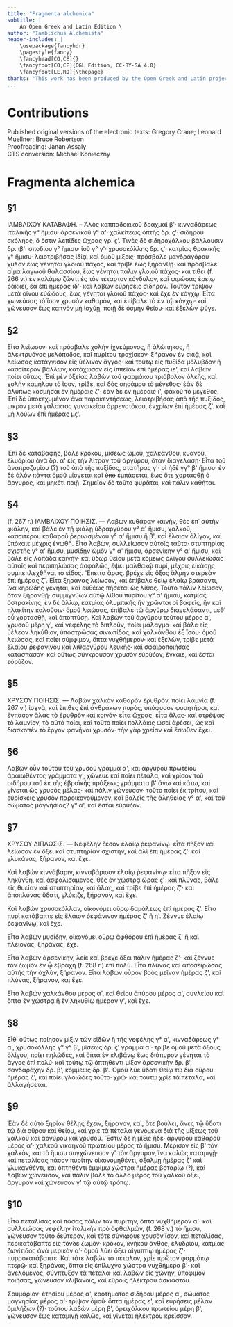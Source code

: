 ```yaml
---
title: "Fragmenta alchemica"
subtitle: |
	An Open Greek and Latin Edition \ 
author: "Iamblichus Alchemista"
header-includes: | 
	\usepackage{fancyhdr}
	\pagestyle{fancy}
	\fancyhead[CO,CE]{}
	\fancyfoot[CO,CE]{OGL Edition, CC-BY-SA 4.0}
	\fancyfoot[LE,RO]{\thepage}
thanks: "This work has been produced by the Open Greek and Latin project through the help of volunteers. See contributions for details."
...
```


# Contributions  

Published original versions of the electronic texts: Gregory Crane; Leonard Muellner; Bruce Robertson  
 Proofreading: Janan Assaly  
 CTS conversion: Michael Konieczny  

# Fragmenta alchemica  

## §1  

<p rend="indent"><pb facs="collectiondesanc23bert_0327"/>ΙΑΜΒΛΙΧΟΥ ΚΑΤΑΒΑΦΗ. – Ἁλὸς
            καππαδοκικοῦ δραχμαὶ β'· κινναδάρεως ἰταλικῆς γ° ἥμισυ· ἀρσενικοῦ γ° α'· χαλκίτεως ὀπτῆς
            δρ. ϛ'· σιδήρου σκόληος, ὅ ἐστιν λεπίδες ὤχρας γρ. ϛ'. Tινὲς δὲ σιδηροχάλκου βάλλουσιν
            δρ. ιβ'· σποδίου γ° ἥμισυ· ἰοῦ γ° γ'· χρυσοκόλλης δρ. ϛ'· κατμίας θρακικῆς γ° ἥμισυ·
            λειοτριβήσας ἰδίᾳ, καὶ ὁμοῦ μίξεις· πρόσβαλε μανδραγόρου χυλὸν ἕως γένηται γλοιοῦ πάχος,
            καὶ τρίβε ἕως ξηρανθῇ· καὶ πρόσβαλε αἷμα λαγωοῦ θαλασσίου, ἕως γένηται πάλιν γλοιοῦ
            πάχος· και τίθει (f. 266 v.) ἐν καλάμῳ ζῶντι ἐς τὸν τέταρτον κόνδυλον, καὶ φιμώσας ἑρείῳ
            ῥάκκει, ἔα ἐπὶ ἡμέρας ιδ'· καὶ λαβὼν εὑρήσεις σίδηρον. Τοῦτον τρίψον μετὰ οἴνου
            εὐώδους, ἕως γένηται γλοιοῦ πάχος· καὶ ἔχε ἐν κόγχῳ. Εἶτα χωνεύσας τὸ ἴσον χρυσὸν
            καθαρὸν, καὶ ἐπίβαλε τὰ ἐν τῷ κόγχῳ· καὶ χώνευσον ἕως καπνὸν μὴ ἰσχύῃ, ποιῇ δὲ ὀσμὴν
            θείου· καὶ ἐξελὼν ψύγε. </p>  

## §2  

<p rend="indent">Εἶτα λείωσον· καὶ πρόσβαλε χολὴν ἰχνεύμονος, ἢ ἀλώπηκος, ἢ ἀλεκτρυόνος
            μελόποδος, καὶ πυρίτου τροχίσκον· ξήρανον ἐν σκιᾷ, καὶ λείωσας κατάγγισον εἰς ὑέλινον
            ἄγγος· καὶ τούτῳ εἰς πυξίδα μόλυβδον <pb facs="collectiondesanc23bert_0328"/>ἢ
            κασσίτερον βάλλων, κατάχωσον εἰς ἱππείαν ἐπὶ ἡμέρας ιε', καὶ λαβών ποίει οὕτως. Ἐπὶ μὲν
            ὀξείας λαβὼν τοῦ φαρμάκου τριόβολον ὁλκῆς, καὶ χολὴν καμήλου τὸ ἴσον, τρίβε, καὶ δὸς
            σησάμου τὸ μέγεθος· ἐὰν δὲ ἀλύπως κοσμῆσαι ἐν ἡμέραις ζ'· ἐὰν δὲ ἐν ἡμέραις ι', φακοῦ τὸ
            μέγεθος. Ἐπὶ δὲ ὑποκεχυμένον ἀνὰ παρακεντήσεως, λειοτριβήσας ἀπὸ τῆς πυξίδος, μικρὸν
            μετὰ γάλακτος γυναικείου ἀρρενοτόκου, ἐνχρίων ἐπὶ ἡμέρας ζ'. καὶ μὴ λούων ἐπὶ ἡμέρας
            μϛ'. </p>  

## §3  

<p rend="indent">Ἐπὶ δὲ καταβαφῆς, βάλε κρόκου, μίσεως ὠμοῦ, χαλκάνθου, κυανοῦ, ἐλυδρίου
            ἀνὰ δρ. α' εἰς τὴν λίτραν τοῦ ἀργύρου, ὅταν διαγελάσῃ· Εἶτα τοῦ ἀναπροζυμίου (?) τοῦ
            ἀπὸ τῆς πυξίδος, στατῆρας γ'· οἱ ἡδὲ γγ° β' ἥμισυ· ἐν δὲ ἀλὸν πάντα ὁμοῦ μίσγεται καὶ
            <del>ὑπο</del> ἐμπάσεται, ἕως ὅτε χορτασθῇ ὁ ἄργυρος, καὶ μηκέτι ποιῇ. Σημεῖον δὲ τοῦτο φυρᾶται,
            καὶ πάλιν καθήται. </p>  

## §4  

<p rend="indent">(f. 267 r.) ΙΑΜΒΛΙΧΟΥ ΠΟΙΗΣΙΣ. — Λαβὼν κυθάραν καινὴν, θὲς ἐπ᾽ αὐτὴν
            φιάλην, καὶ βάλε ἐν τῇ φιάλῃ ὑδραργύρου γ° α' ἥμισυ, χαλκοῦ, κασσιτέρου καθαροῦ
            ῥερινισμένου γ° α' ἥμισυ ἢ β', καὶ ἔλαιον ὀλίγον, καὶ ὑπόκαιε μέχρις ἑνωθῇ. Εἶτα λαβὼν,
            συλλείωσον αὐτοῖς ταῦτα· στυπτηρίας σχιστῆς γ° α' ἥμισυ, μυσίδῃν ὠμὸν γ° α' ἥμισυ,
            ἀρσενίκην γ° α' ἥμισυ, καὶ βάλε εἰς λοπάδα καινήν· καὶ ὕδωρ θείου μετὰ κόμεως ὀλίγου
            συλλειώσας αὐτοῖς καὶ περιπηλώσας ἀσφαλῶς, ἕψει μαλθακῷ πυρὶ, μέχρις εἰκάσῃς
            συμπεπλεχθῆναι τὸ εἶδος. Ἔπειτα ἄρας. βρέχε εἰς ὄξος ἅλμην στερεὰν ἐπὶ ἡμέρας ζ´. Εἶτα
            ξηράνας λείωσον, καὶ ἐπίβαλε θείῳ ἐλαίῳ βράσαντι, ἵνα κηρώδης γένηται, καὶ εὐθέως
            πήσεται ὡς λίθος. Τοῦτο πάλιν λείωσον, ὅταν ξηρανθῇ· συμμιγνύων αὐτῷ λίθου πυρίτου γ°
            α' ἥμισυ, κατμίας ὀστρακίνης, ἐν δὲ ἄλλῳ, κατμίας ὀλυμπικῆς ἣν χρῶνται οἱ βαφεῖς, ἣν καὶ
            πλακίτην καλοῦσιν· <pb facs="collectiondesanc23bert_0329"/>ὁμοῦ λειώσας, ἐπίβαλε τῷ
            ἀργύρῳ διαγελάσαντι, μεθ᾽ οὗ χορτασθῇ, καὶ ἀποπτύσῃ. Καὶ λαβὼν τοῦ ἀργύρου τούτου μέρος
            α', χρυσοῦ μέρη γ', καὶ νεφέλης τὸ διπλοῦν, ποίει μάλαγμα· καὶ βάλε εἰς ὑέλεον ληκύθιον,
            ὑποστρώσας σινωπίδος, καὶ χαλκάνθου ἐξ ἴσου· ὁμοῦ λειώσας, καὶ ποίει σύμφιμον, ὄπτα
            νυχθήμερον· καὶ ἐξελὼν, τρίβε μετὰ ἐλαίου ῥεφανίνου καὶ λιθαργύρου λευκῆς· καὶ
            σφαιροποιήσας κατάσπασον· καὶ οὕτως σύνκρουσον χρυσὸν εὑρύζον, ἔνκαιε, καὶ ἔσται
            εὁρύζον. </p>  

## §5  

<p rend="indent">ΧΡΥΣΟΥ ΠΟΙΗΣΙΣ. — Λαβὼν χαλκὸν καθαρὸν ἐρυθρὸν, ποίει λαμνία (f. 267
            v.) ἰσχνὰ, καὶ ἐπίθες ἐπὶ ἀνθράκων πυρὸς, ὑπόφυσον φυσητῆρσι, καὶ ἔνπασον ἅλας τὸ
            ἐρυθρὸν καὶ κοινόν· εἶτα ὤχρας, εἶτα ἅλας· καὶ στρέψας τὸ λαμνίον, τὸ αὐτὸ ποίει, καὶ
            τοῦτο ποίει πολλάκις ὡσεὶ ἀρέσει, ὡς καὶ διασκοπὲν τὸ ἔργον φανῆναι χρυσόν· τὴν γὰρ
            χρείαν καὶ ἔσωθεν ἔχει. </p>  

## §6  

<p rend="indent">Λαβὼν οὖν τούτου τοῦ χρυσοῦ γράμμα α', καὶ ἀργύρου πρωτείου ἀραιωθέντος
            γράμματα γ', χώνευε καὶ ποίει πέταλα, καὶ χρίσον τοῦ σιδήρου τοῦ ἐκ τῆς ἑβραϊκῆς πράξεως
            γράμματα β' ἄνω καὶ κάτω, καὶ γίνεται ὡς χρυσὸς μέλας· καὶ πάλιν χώνευσον· τοῦτο ποίει
            ἐκ τρίτου, καὶ εὑρίσκεις χρυσὸν παροικονούμενον, καὶ βαλεῖς τῆς ἀληθείας γ° α', καὶ
            τοῦ σώματος <add>μαγνησίας?</add> γ° α', καὶ ἔσται εὑρύζον. </p>  

## §7  

<p rend="indent">ΧΡΥΣΟΥ ΔΙΠΛΩΣΙΣ. — Νεφέλην ζέσον ἐλαίῳ ῥεφανίνῳ· εἶτα πῆξον καὶ λείωσον
            ἐν ὄξει καὶ στυπτηρίαν σχιστὴν, καὶ ἁλὶ ἐπὶ ἡμέρας ζ'· καὶ γλυκάνας, ξήρανον, καὶ ἔχε. </p>
          <p rend="indent">Καὶ λαβὼν κιννάβαριν, κινναβάρισον ἐλαίῳ ῥεφανίνῳ· εἶτα πῆξον εἰς
            ληκύνθη, καὶ ἀσφαλισάμενος, θὲς <add>ἐν</add> χώστρᾳ ὥρας ϛ'· καὶ πλύνας, βάλε εἰς θυείαν
            καὶ στυπτηρίαν, καὶ ἅλας, καὶ τρίβε ἐπὶ ἡμέρας ζ'· καὶ ἀποπλύνας ὕδατι, γλύκιζε,
            ξήρανον, καὶ ἔχε. </p>
          <p rend="indent">Καὶ λαβὼν χρυσοκόλλαν, οἰκονόμει οὔρῳ δαμάλεως ἐπὶ ἡμέρας ζ'. <pb
              facs="collectiondesanc23bert_0330"/>Εἶτα πυρὶ κατάβαπτε εἰς ἔλαιον ῥεφάνινον ἡμέρας ζ'
            ἢ η'. Ζέννυε ἐλαίῳ ῥεφανίνῳ, καὶ ἔχε. </p>
          <p rend="indent">Εἶτα λαβὼν μυσίδην, οἰκονόμει οὔρῳ ἀφθόρου ἐπὶ ἡμέρας ζ' ἢ καὶ πλείονας,
            ξηράνας, ἔχε. </p>
          <p rend="indent">Εἶτα λαβὼν ἀρσενίκην, λείε καὶ βρέχε ὄξει πάλιν ἡμέρας ζ'· καὶ ζέννυε
            τὸν ζωμὸν ἐν ᾧ ἐβράχη (f. 268 r.) ἐπὶ πολύ. Εἶτα πλύνας καὶ ἀποσειρώσας αὐτῆς τὴν ἀχλὺν,
            ξήρανον. Εἶτα λαβὼν οὖρον βοὸς μεῖναν ἡμέρας ζ', καὶ πλύνας, ξήρανον, καὶ ἔχε. </p>
          <p rend="indent">Εἶτα λαβών χαλκάνθου μέρος α', καὶ θείου ἀπύρου μέρος α', συνλείου καὶ
            ὄπτα ἐν χώστρᾳ <add>ἢ</add> ἐν ληκυθίῳ ἡμέραν γ', καὶ ἔχε. </p>  

## §8  

<p rend="indent">Εἶθ᾽ οὕτως ποίησον μίξιν τῶν εἰδῶν ἢ τῆς νεφέλης γ° α', κινναδάρεως γ°
            α', χρυσοκόλλης γ° γ° β', μίσεως δρ. ϛ' γράμμα α'· τρίβε ὁμοῦ μετὰ ὄξους ὀλίγου, ποίει
            πηλῶδες, καὶ ὄπτα <add>ἐν</add> κλιβάνῳ ἕως διάπυρον γένηται τὸ ἄγγος ἐπὶ πολύ· καὶ τούτῳ
            τῷ ὀπτηθέντι μίξον ἀρσενικὴν δρ. β', σανδαράχην δρ. β', κόμμεως δρ. β'. Ὁμοῦ λύε
            ὕδατι θείῳ τῷ διὰ οὔρου ἡμέρας ζ', καὶ ποίει γλοιῶδες τοῦτο· χρῶ· καὶ τούτῳ χρίε τὰ
            πέταλα, καὶ ἀλλαγήσεται. </p>  

## §9  

<p rend="indent">Ἐὰν δὲ αὐτὸ ξηρίον θέλῃς ἔχειν, ξήρανον, καὶ, ὅτε βούλει, ἄνες τῷ ὕδατι
            τῷ διὰ οὔρου καὶ θείου, καὶ χρίε τὰ πέταλα γενόμενα διὰ τῆς μίξεως τοῦ χαλκοῦ καὶ
            ἀργύρου καὶ χρυσοῦ. Ἔστιν δὲ ἡ μίξις ἥδε· ἀργύρου καθαροῦ μέρος α'· χαλκοῦ νικαηνοῦ
            πρωτείου μέρος τὸ ἥμισυ. Μέρισον εἰς β' τὸν χαλκὸν, καὶ τὸ ἥμισυ συγχώνευσον γ' τὸν
            ἄργυρον, ἵνα καλῶς καταμιγῇ· καὶ πεταλίσας πάσον πυρίτην οἰκονομηθέντι, ὀξάλμῃ ἡμέρας ζ'
            καὶ γλυκανθέντι, καὶ ὀπτηθέντι ἐμφίμῳ χώστρᾳ ἡμέρας βοταρίῳ (?), καὶ λαβὼν χώνευσον,
            καὶ πάλιν βάλε τὸ ἄλλο μέρος τοῦ χαλκοῦ ὄξει, ἄργυρον καὶ χώνευσον γ' τῷ αὐτῷ τρόπῳ.
          </p>  

## §10  

<p rend="indent">Εἶτα πεταλίσας καὶ πάσας πάλιν τὸν πυρίτην, ὄπτα νυχθήμερον α'· <pb
              facs="collectiondesanc23bert_0331"/>καὶ συλλειώσας νεφέλην ἰταλικὴν πρὸ ὀφθαλμῶν, (f.
            268 v.) τὸ ἥμισυ, χώνευσον τοῦτο δεύτερον, καὶ τότε σύνκρουε χρυσὸν ἴσον, καὶ πεταλίσας,
            περικατάβαπτε εἰς τόνδε ζωμόν· κρόκον, κνήκου ἄνθος, ἐλυδρίου, κατμίας ζωνίτιδος ἀνὰ
            μερικὸν α'· ὁμοῦ λύει ὄξει αἰγυπτίῳ ἡμέρας ζ'· πυρροκατάβαπτε. Καὶ τότε λαβὼν τὸ
            πέταλον, χρίε πρῶτον φαρμάκῳ πτερῷ· καὶ ξηράνας, ὄπτα εἰς ἐπίλυχνα χώστρα νυχθήμερα β'·
            καὶ ἀνελόμενος, σύνπτυξον τὰ πέταλα· καὶ λαβὼν εἰς χώνην, ὑπόφιμον ποιήσας, χώνευσον
            κλιβάνοις, καὶ εὕροις ἠλέκτρου ἀσκιάστου. </p>
          <p rend="indent">Σουμάριον· ἐτησίου μέρος α', κροτήματος σιδήρου μέρος α', σώματος
            μαγνησίας μέρος α'· τρίψον ὁμοῦ· ὄπτα ἡμέρας ε', καὶ εὑρήσεις μέλαν ὁμιλήζων (?)· τούτου
            λαβὼν μέρη β', ὀρειχάλκου πρωτείου μέρη β', χώνευσον ἕως καταμιγῇ καλῶς, καὶ γίνεται
            ἠλέκτρου κρεῖσσον. </p>  

